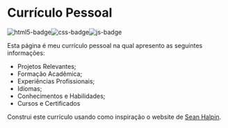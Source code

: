 # Currículo Pessoal

<div style="display:flex; flex-flow:row wrap;">
  <img alt="html5-badge" src="https://img.shields.io/badge/HTML5-E34F26?style=for-the-badge&logo=html5&logoColor=white">
  <img alt="css-badge" src="https://img.shields.io/badge/CSS3-1572B6?style=for-the-badge&logo=css3&logoColor=white">
  <img alt="js-badge" src="https://img.shields.io/badge/JavaScript-323330?style=for-the-badge&logo=javascript&logoColor=F7DF1E">
</div>

Esta página é meu currículo pessoal na qual apresento as seguintes informações:

- Projetos Relevantes;
- Formação Acadêmica;
- Experiências Profissionais;
- Idiomas;
- Conhecimentos e Habilidades;
- Cursos e Certificados

Construi este currículo usando como inspiração o website de [Sean Halpin](https://web.archive.org/web/20180819202235js_/http://seanhalpin.io/).
